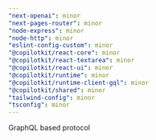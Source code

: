 ```yaml
---
"next-openai": minor
"next-pages-router": minor
"node-express": minor
"node-http": minor
"eslint-config-custom": minor
"@copilotkit/react-core": minor
"@copilotkit/react-textarea": minor
"@copilotkit/react-ui": minor
"@copilotkit/runtime": minor
"@copilotkit/runtime-client-gql": minor
"@copilotkit/shared": minor
"tailwind-config": minor
"tsconfig": minor
---
```


GraphQL based protocol
